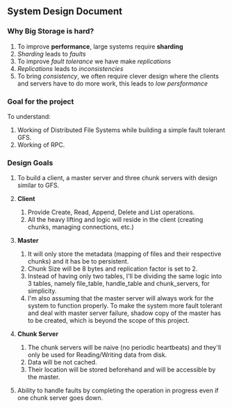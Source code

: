 ## System Design Document

### Why Big Storage is hard?
1. To improve __performance__, large systems require __sharding__
2. _Sharding_ leads to _faults_
3. To improve _fault tolerance_ we have make _replications_
4. _Replications_ leads to _inconsistencies_
5. To bring _consistency_, we often require clever design where the clients and servers have to do more work, this leads to _low persformance_


### Goal for the project
To understand:
1. Working of Distributed File Systems while building a simple fault tolerant GFS.
2. Working of RPC.

### Design Goals
1. To build a client, a master server and three chunk servers with design similar to GFS.

2. **Client**
    1. Provide Create, Read, Append, Delete and List operations.
    2. All the heavy lifting and logic will reside in the client (creating chunks, managing connections, etc.)

3. **Master**
    1. It will only store the metadata (mapping of files and their respective chunks) and it has be to persistent.
    2. Chunk Size will be 8 bytes and replication factor is set to 2.
    3. Instead of having only two tables, I'll be dividing the same logic into 3 tables, namely file_table, handle_table and chunk_servers, for simplicity.
    4. I'm also assuming that the master server will always work for the system to function properly. To make the system more fault tolerant 
    and deal with master server failure, shadow copy of the master has to be created, which is beyond the scope of this project.

4. **Chunk Server**
    1. The chunk servers will be naive (no periodic heartbeats) and they'll only be used for Reading/Writing data from disk.
    2. Data will be not cached.
    3. Their location will be stored beforehand and will be accessible by the master.

5. Ability to handle faults by completing the operation in progress even if one chunk server goes down.
